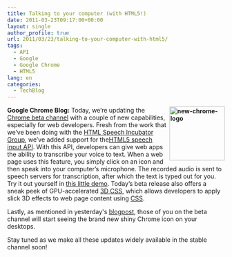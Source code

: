 ```yaml
---
title: Talking to your computer (with HTML5!)
date: 2011-03-23T09:17:00+00:00
layout: single
author_profile: true
url: 2011/03/23/talking-to-your-computer-with-html5/
tags:
  - API
  - Google
  - Google Chrome
  - HTML5
lang: en
categories: 
  - TechBlog
---
```

**[<img title="new-chrome-logo" border="0" alt="new-chrome-logo" align="right" src="http://lh4.ggpht.com/_vaUVXcmC3OI/TYmzrcR1KVI/AAAAAAAADyQ/P1aOW16FL7w/new-chrome-logo_thumb%5B2%5D.png?imgmax=800" width="128" height="125" />](http://lh6.ggpht.com/_vaUVXcmC3OI/TYmzpa4bBNI/AAAAAAAADyM/hBpGITwYQEw/s1600-h/new-chrome-logo%5B4%5D.png)Google Chrome Blog:** Today, we’re updating the [Chrome beta channel](http://www.google.com/intl/en/landing/chrome/beta/) with a couple of new capabilities, especially for web developers. Fresh from the work that we’ve been doing with the [HTML Speech Incubator Group](http://www.w3.org/2005/Incubator/htmlspeech/), we’ve added support for the[HTML5 speech input API](http://lists.w3.org/Archives/Public/public-xg-htmlspeech/2011Feb/att-0020/api-draft.html). With this API, developers can give web apps the ability to transcribe your voice to text. When a web page uses this feature, you simply click on an icon and then speak into your computer’s microphone. The recorded audio is sent to speech servers for transcription, after which the text is typed out for you. Try it out yourself in [this little demo](http://slides.html5rocks.com/#speech-input). Today’s beta release also offers a sneak peek of GPU-accelerated [3D CSS](http://www.webkit.org/blog/386/3d-transforms/), which allows developers to apply slick 3D effects to web page content using [CSS](http://en.wikipedia.org/wiki/Cascading_Style_Sheets).

Lastly, as mentioned in yesterday's [blogpost](http://chrome.blogspot.com/2011/03/fresh-take-on-icon.html), those of you on the beta channel will start seeing the brand new shiny Chrome icon on your desktops.

Stay tuned as we make all these updates widely available in the stable channel soon!